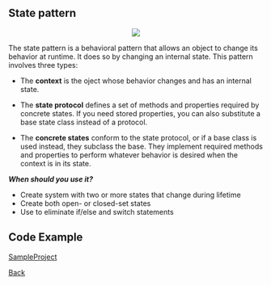 ##  State pattern

<p align="center">
  <image src="images/state.png"></image>
</p>



The state pattern is a behavioral pattern that allows an object to change its behavior at runtime. It does so by changing an internal state.
This pattern involves three types:

- The <b>context</b> is the oject whose behavior changes and has an internal state.

- The <b>state protocol</b> defines a set of methods and properties required by concrete states. If you need stored properties, you can also substitute a base state class instead of a protocol.

- The <b>concrete states</b> conform to the state protocol, or if a base class is used instead, they subclass the base. They implement required methods and properties to perform whatever behavior is desired when the context is in its state.


***When should you use it?***

- Create system with two or more states that change during lifetime
- Create both open- or closed-set states
- Use to eliminate if/else and switch statements


## Code Example
[SampleProject]

[SampleProject]: ../samples/State-pattern/ "SampleProject"






[Back]

[Back]: ../README.md "Back"
